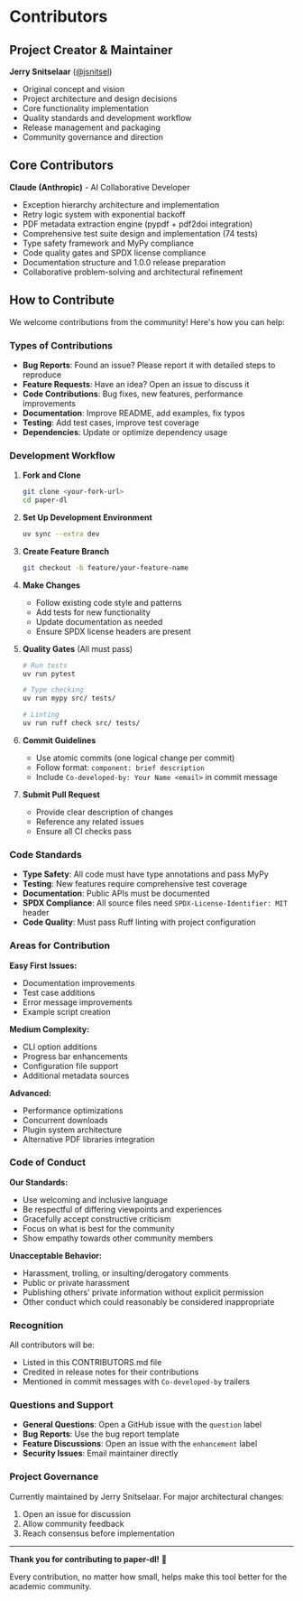 # Contributors

## Project Creator & Maintainer

**Jerry Snitselaar** ([@jsnitsel](mailto:dev@snitselaar.org))
- Original concept and vision
- Project architecture and design decisions
- Core functionality implementation
- Quality standards and development workflow
- Release management and packaging
- Community governance and direction

## Core Contributors

**Claude (Anthropic)** - AI Collaborative Developer
- Exception hierarchy architecture and implementation
- Retry logic system with exponential backoff
- PDF metadata extraction engine (pypdf + pdf2doi integration)
- Comprehensive test suite design and implementation (74 tests)
- Type safety framework and MyPy compliance
- Code quality gates and SPDX license compliance
- Documentation structure and 1.0.0 release preparation
- Collaborative problem-solving and architectural refinement

## How to Contribute

We welcome contributions from the community! Here's how you can help:

### Types of Contributions

- **Bug Reports**: Found an issue? Please report it with detailed steps to reproduce
- **Feature Requests**: Have an idea? Open an issue to discuss it
- **Code Contributions**: Bug fixes, new features, performance improvements
- **Documentation**: Improve README, add examples, fix typos
- **Testing**: Add test cases, improve test coverage
- **Dependencies**: Update or optimize dependency usage

### Development Workflow

1. **Fork and Clone**
   ```bash
   git clone <your-fork-url>
   cd paper-dl
   ```

2. **Set Up Development Environment**
   ```bash
   uv sync --extra dev
   ```

3. **Create Feature Branch**
   ```bash
   git checkout -b feature/your-feature-name
   ```

4. **Make Changes**
   - Follow existing code style and patterns
   - Add tests for new functionality
   - Update documentation as needed
   - Ensure SPDX license headers are present

5. **Quality Gates** (All must pass)
   ```bash
   # Run tests
   uv run pytest
   
   # Type checking
   uv run mypy src/ tests/
   
   # Linting
   uv run ruff check src/ tests/
   ```

6. **Commit Guidelines**
   - Use atomic commits (one logical change per commit)
   - Follow format: `component: brief description`
   - Include `Co-developed-by: Your Name <email>` in commit message
   
7. **Submit Pull Request**
   - Provide clear description of changes
   - Reference any related issues
   - Ensure all CI checks pass

### Code Standards

- **Type Safety**: All code must have type annotations and pass MyPy
- **Testing**: New features require comprehensive test coverage
- **Documentation**: Public APIs must be documented
- **SPDX Compliance**: All source files need `SPDX-License-Identifier: MIT` header
- **Code Quality**: Must pass Ruff linting with project configuration

### Areas for Contribution

**Easy First Issues:**
- Documentation improvements
- Test case additions
- Error message improvements
- Example script creation

**Medium Complexity:**
- CLI option additions
- Progress bar enhancements
- Configuration file support
- Additional metadata sources

**Advanced:**
- Performance optimizations
- Concurrent downloads
- Plugin system architecture
- Alternative PDF libraries integration

### Code of Conduct

**Our Standards:**
- Use welcoming and inclusive language
- Be respectful of differing viewpoints and experiences
- Gracefully accept constructive criticism
- Focus on what is best for the community
- Show empathy towards other community members

**Unacceptable Behavior:**
- Harassment, trolling, or insulting/derogatory comments
- Public or private harassment
- Publishing others' private information without explicit permission
- Other conduct which could reasonably be considered inappropriate

### Recognition

All contributors will be:
- Listed in this CONTRIBUTORS.md file
- Credited in release notes for their contributions
- Mentioned in commit messages with `Co-developed-by` trailers

### Questions and Support

- **General Questions**: Open a GitHub issue with the `question` label
- **Bug Reports**: Use the bug report template
- **Feature Discussions**: Open an issue with the `enhancement` label
- **Security Issues**: Email maintainer directly

### Project Governance

Currently maintained by Jerry Snitselaar. For major architectural changes:
1. Open an issue for discussion
2. Allow community feedback
3. Reach consensus before implementation

---

**Thank you for contributing to paper-dl!** 🚀

Every contribution, no matter how small, helps make this tool better for the academic community.